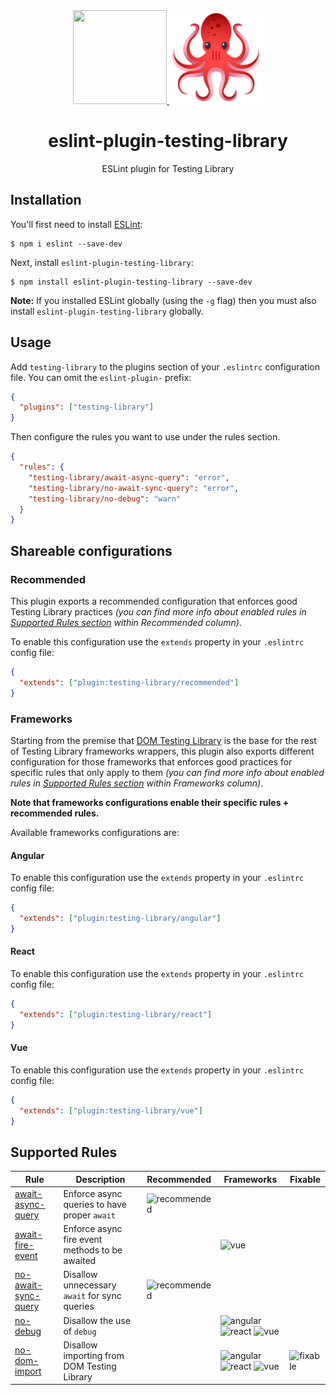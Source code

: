 <div align="center">
  <a href="https://eslint.org/">
    <img width="150" height="150" src="https://eslint.org/assets/img/logo.svg">
  </a>
  <a href="https://testing-library.com/">
    <img width="150" height="150" src="https://raw.githubusercontent.com/testing-library/dom-testing-library/master/other/octopus.png">
  </a>
  <h1>eslint-plugin-testing-library</h1>
  <p>ESLint plugin for Testing Library</p>
</div>

## Installation

You'll first need to install [ESLint](http://eslint.org):

```
$ npm i eslint --save-dev
```

Next, install `eslint-plugin-testing-library`:

```
$ npm install eslint-plugin-testing-library --save-dev
```

**Note:** If you installed ESLint globally (using the `-g` flag) then you must also install `eslint-plugin-testing-library` globally.

## Usage

Add `testing-library` to the plugins section of your `.eslintrc` configuration file. You can omit the `eslint-plugin-` prefix:

```json
{
  "plugins": ["testing-library"]
}
```

Then configure the rules you want to use under the rules section.

```json
{
  "rules": {
    "testing-library/await-async-query": "error",
    "testing-library/no-await-sync-query": "error",
    "testing-library/no-debug": "warn"
  }
}
```

## Shareable configurations

### Recommended

This plugin exports a recommended configuration that enforces good
Testing Library practices _(you can find more info about enabled rules
in [Supported Rules section](#supported-rules) within Recommended
column)_.

To enable this configuration use the `extends` property in your
`.eslintrc` config file:

```json
{
  "extends": ["plugin:testing-library/recommended"]
}
```

### Frameworks

Starting from the premise that
[DOM Testing Library](https://testing-library.com/docs/dom-testing-library/intro)
is the base for the rest of Testing Library frameworks wrappers, this
plugin also exports different configuration for those frameworks that
enforces good practices for specific rules that only apply to them _(you
can find more info about enabled rules in
[Supported Rules section](#supported-rules) within Frameworks column)_.

**Note that frameworks configurations enable their specific rules +
recommended rules.**

Available frameworks configurations are:

#### Angular

To enable this configuration use the `extends` property in your
`.eslintrc` config file:

```json
{
  "extends": ["plugin:testing-library/angular"]
}
```

#### React

To enable this configuration use the `extends` property in your
`.eslintrc` config file:

```json
{
  "extends": ["plugin:testing-library/react"]
}
```

#### Vue

To enable this configuration use the `extends` property in your
`.eslintrc` config file:

```json
{
  "extends": ["plugin:testing-library/vue"]
}
```

## Supported Rules

| Rule                                                     | Description                                    | Recommended      | Frameworks                       | Fixable      |
| -------------------------------------------------------- | ---------------------------------------------- | ---------------- | -------------------------------- | ------------ |
| [await-async-query](docs/rules/await-async-query.md)     | Enforce async queries to have proper `await`   | ![recommended][] |                                  |              |
| [await-fire-event](docs/rules/await-fire-event.md)       | Enforce async fire event methods to be awaited |                  | ![vue][]                         |              |
| [no-await-sync-query](docs/rules/no-await-sync-query.md) | Disallow unnecessary `await` for sync queries  | ![recommended][] |                                  |              |
| [no-debug](docs/rules/no-debug.md)                       | Disallow the use of `debug`                    |                  | ![angular][] ![react][] ![vue][] |              |
| [no-dom-import](docs/rules/no-dom-import.md)             | Disallow importing from DOM Testing Library    |                  | ![angular][] ![react][] ![vue][] | ![fixable][] |

[recommended]: https://img.shields.io/badge/recommended-lightgrey?style=flat-square
[fixable]: https://img.shields.io/badge/fixable-success?style=flat-square
[angular]: https://img.shields.io/badge/-Angular-black?style=flat-square&logo=angular&logoColor=white&labelColor=DD0031&color=black
[react]: https://img.shields.io/badge/-React-black?style=flat-square&logo=react&logoColor=white&labelColor=61DAFB&color=black
[vue]: https://img.shields.io/badge/-Vue-black?style=flat-square&logo=vue.js&logoColor=white&labelColor=4FC08D&color=black
